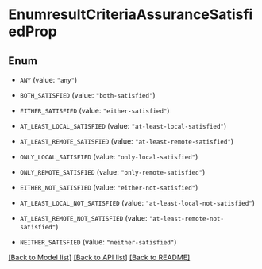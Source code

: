 # EnumresultCriteriaAssuranceSatisfiedProp

## Enum


* `ANY` (value: `"any"`)

* `BOTH_SATISFIED` (value: `"both-satisfied"`)

* `EITHER_SATISFIED` (value: `"either-satisfied"`)

* `AT_LEAST_LOCAL_SATISFIED` (value: `"at-least-local-satisfied"`)

* `AT_LEAST_REMOTE_SATISFIED` (value: `"at-least-remote-satisfied"`)

* `ONLY_LOCAL_SATISFIED` (value: `"only-local-satisfied"`)

* `ONLY_REMOTE_SATISFIED` (value: `"only-remote-satisfied"`)

* `EITHER_NOT_SATISFIED` (value: `"either-not-satisfied"`)

* `AT_LEAST_LOCAL_NOT_SATISFIED` (value: `"at-least-local-not-satisfied"`)

* `AT_LEAST_REMOTE_NOT_SATISFIED` (value: `"at-least-remote-not-satisfied"`)

* `NEITHER_SATISFIED` (value: `"neither-satisfied"`)


[[Back to Model list]](../README.md#documentation-for-models) [[Back to API list]](../README.md#documentation-for-api-endpoints) [[Back to README]](../README.md)


